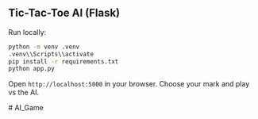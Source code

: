 ## Tic-Tac-Toe AI (Flask)

Run locally:

```bash
python -m venv .venv
.venv\\Scripts\\activate
pip install -r requirements.txt
python app.py
```

Open `http://localhost:5000` in your browser. Choose your mark and play vs the AI.


#   A I _ G a m e  
 